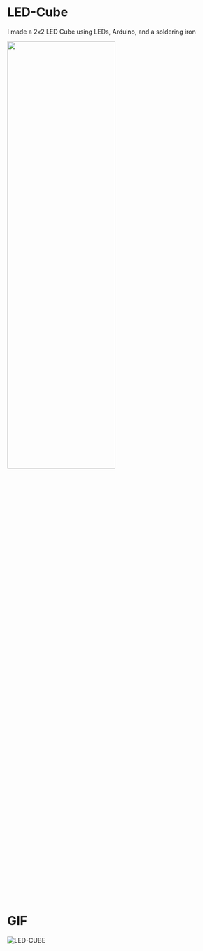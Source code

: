 # LED-Cube
I made a 2x2 LED Cube using LEDs, Arduino, and a soldering iron

<img src="https://user-images.githubusercontent.com/90977640/199879483-4f45c28c-c214-4a83-8ff6-acdde6b31211.jpg" width=70% height=50%>

# GIF
![LED-CUBE](https://user-images.githubusercontent.com/90977640/199879437-7d2b424f-a488-409e-ac63-68cc7d55fced.gif)
